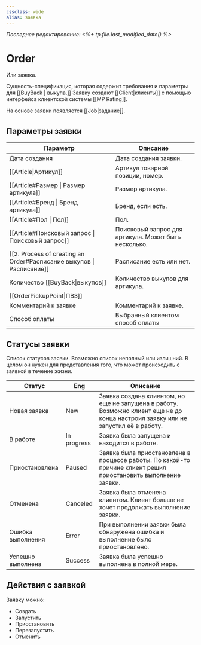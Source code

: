 ```yaml
---
cssclass: wide
alias: заявка
---
```


*Последнее редактирование: <%+ tp.file.last_modified_date() %>*

# Order

Или заявка. 

Сущность-спецификация, которая содержит требования и параметры для [[BuyBack | выкупа.]] Заявку создают [[Client|клиенты]] c помощью интерфейса клиентской системы [[MP Rating]]. 

На основе заявки появляется [[Job|задание]]. 

## Параметры заявкиㅤ

| Параметр                                                             | Описание                                             |
| -------------------------------------------------------------------- | ---------------------------------------------------- |
| Дата создания                                                        | Дата создания заявки.                                |
| [[Article\|Артикул]]                                                 | Артикул товарной позиции, номер.                     |
| [[Article#Размер \| Размер артикула]]                                | Размер артикула.                                     |
| [[Article#Бренд \| Бренд артикула]]                                  | Бренд, если есть.                                    |
| [[Article#Пол \| Пол]]                                               | Пол.                                                 |
| [[Article#Поисковый запрос \| Поисковый запрос]]                     | Поисковый запрос для артикула. Может быть несколько. |
| [[2. Process of creating an Order#Расписание выкупов \| Расписание]] | Расписание есть или нет.                              | 
| Количество [[BuyBack\|выкупов]]                                      | Количество выкупов для артикула.                     |
| [[OrderPickupPoint\|ПВЗ]]                                            |                                                      |
| Комментарий к заявке                                                 | Комментарий к заявке.                                |
| Способ оплаты                                                        | Выбранный клиентом способ оплаты                     |

## Статусы заявки

Список статусов заявки. Возможно список неполный или излишний. В целом он нужен для представления того, что может происходить с заявкой в течение жизни. 

| Статус            | Eng         | Описание                                                                                                                           |
| ----------------- | ----------- | ---------------------------------------------------------------------------------------------------------------------------------- |
| Новая заявка      | New         | Заявка создана клиентом, но еще не запущена в работу. Возможно клиент еще не до конца настроил заявку или не запустил её в работу. |                   |             |                                                                                                                                    |
| В работе          | In progress | Заявка была запущена и находится в работе.                                                                                         |
| Приостановлена    | Paused      | Заявка была приостановлена в процессе работы. По какой-то причине клиент решил приостановить выполнение заявки.                    |
| Отменена          | Canceled    | Заявка была отменена клиентом. Клиент больше не хочет продолжать выполнение заявки.                                                |
| Ошибка выполнения | Error       | При выполнении заявки была обнаружена ошибка и выполнение было приостановлено.                                                     |
| Успешно выполнена | Success     | Заявка была успешно выполнена в полной мере.                                                                                       | 

## Действия с заявкой

Заявку можно: 

- Создать
- Запустить
- Приостановить
- Перезапустить
- Отменить